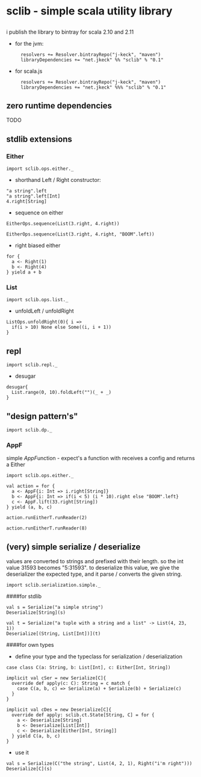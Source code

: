 # sclib - simple scala utility library

## 

i publish the library to bintray for scala 2.10 and 2.11

- for the jvm:

        resolvers += Resolver.bintrayRepo("j-keck", "maven")
        libraryDependencies += "net.jkeck" %% "sclib" % "0.1"

- for scala.js

        resolvers += Resolver.bintrayRepo("j-keck", "maven")
        libraryDependencies += "net.jkeck" %%% "sclib" % "0.1"


## zero runtime dependencies

TODO


## stdlib extensions

### Either

```tut:silent:reset
import sclib.ops.either._
```

  - shorthand Left / Right constructor:
  
```tut
"a string".left
"a string".left[Int] 
4.right[String]
```

  - sequence on either
  
```tut
EitherOps.sequence(List(3.right, 4.right))

EitherOps.sequence(List(3.right, 4.right, "BOOM".left))
```
   
  - right biased either
  
```tut
for {
  a <- Right(1)
  b <- Right(4)
} yield a + b
```

### List

```tut:silent:reset
import sclib.ops.list._
```

  - unfoldLeft / unfoldRight
    
```tut
ListOps.unfoldRight(0){ i =>
  if(i > 10) None else Some((i, i + 1))
}
```


## repl

```tut:silent:reset
import sclib.repl._
```

  - desugar
```tut
desugar{
  List.range(0, 10).foldLeft("")(_ + _)
}
```

## "design pattern's"

```tut:silent:reset
import sclib.dp._
```

### AppF

simple *AppF*unction - expect's a function with receives a config and returns a Either


```tut
import sclib.ops.either._

val action = for {
  a <- AppF{i: Int => i.right[String]}
  b <- AppF{i: Int => if(i < 5) (i * 10).right else "BOOM".left}
  c <- AppF.lift(33.right[String])
} yield (a, b, c)

action.runEitherT.runReader(2)

action.runEitherT.runReader(8)
```

## (very) simple serialize / deserialize

values are converted to strings and prefixed with their length.
so the int value 31593 becomes "5:31593". to deserialize this value,
we give the deserializer the expected type, and it parse / converts the given string.


```tut:silent:reset
import sclib.serialization.simple._
```

####for stdlib
  
```tut
val s = Serialize("a simple string")
Deserialize[String](s)

val t = Serialize("a tuple with a string and a list" -> List(4, 23, 1))
Deserialize[(String, List[Int])](t)
```

####for own types
  
  - define your type and the typeclass for serialization / deserialization
  
```tut:silent
case class C(a: String, b: List[Int], c: Either[Int, String])

implicit val cSer = new Serialize[C]{
  override def apply(c: C): String = c match {
    case C(a, b, c) => Serialize(a) + Serialize(b) + Serialize(c)
  }
}

implicit val cDes = new Deserialize[C]{
  override def apply: sclib.ct.State[String, C] = for {
    a <- Deserialize[String]
    b <- Deserialize[List[Int]]
    c <- Deserialize[Either[Int, String]]
  } yield C(a, b, c)
}
```

  - use it
```tut
val s = Serialize(C("the string", List(4, 2, 1), Right("i'm right")))
Deserialize[C](s)
```
